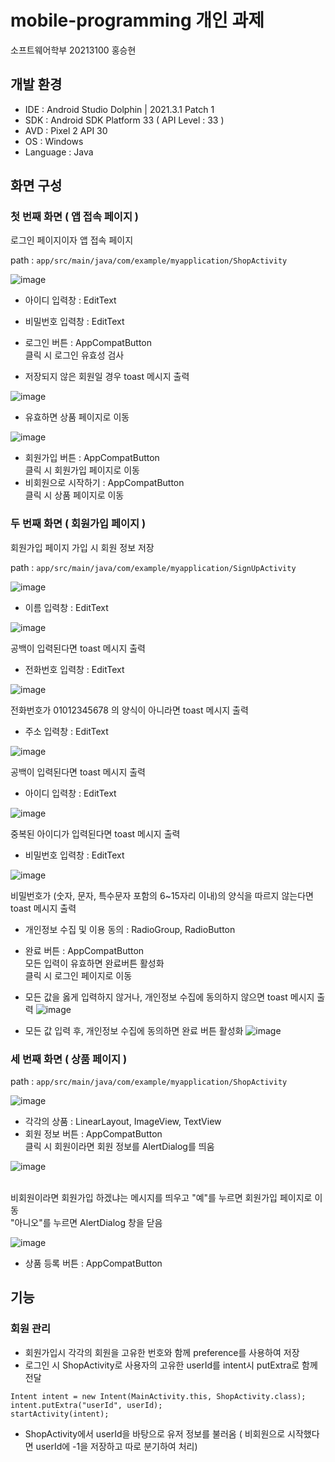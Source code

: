# mobile-programming 개인 과제
소프트웨어학부 20213100 홍승현

## 개발 환경

* IDE : Android Studio Dolphin | 2021.3.1 Patch 1
* SDK : Android SDK Platform 33 ( API Level : 33 )
* AVD : Pixel 2 API 30
* OS : Windows
* Language : Java


## 화면 구성

### 첫 번째 화면 ( 앱 접속 페이지 )

로그인 페이지이자 앱 접속 페이지

path : `app/src/main/java/com/example/myapplication/ShopActivity`

![image](https://user-images.githubusercontent.com/81635179/199176862-4160ff0f-9bef-44a6-a5c5-6456de366e51.png)

* 아이디 입력창 : EditText
* 비밀번호 입력창 : EditText
* 로그인 버튼 : AppCompatButton
  <br>클릭 시 로그인 유효성 검사
  
* 저장되지 않은 회원일 경우 toast 메시지 출력

![image](https://user-images.githubusercontent.com/81635179/199209474-1a5c4838-75ce-446a-806e-47ef3b963fb9.png)

* 유효하면 상품 페이지로 이동

![image](https://user-images.githubusercontent.com/81635179/199211132-3be509e3-1440-49a7-8517-4ea126420e34.png)

* 회원가입 버튼 : AppCompatButton
  <br>클릭 시 회원가입 페이지로 이동
* 비회원으로 시작하기 : AppCompatButton
  <br>클릭 시 상품 페이지로 이동




### 두 번째 화면 ( 회원가입 페이지 )

회원가입 페이지 가입 시 회원 정보 저장

path : `app/src/main/java/com/example/myapplication/SignUpActivity`

![image](https://user-images.githubusercontent.com/81635179/199180605-8f77a6c3-179e-4b2a-a272-5cb288dd538f.png)

* 이름 입력창 : EditText

![image](https://user-images.githubusercontent.com/81635179/199225320-6a3c66f1-5459-4b1c-b973-88542613ec62.png)

공백이 입력된다면 toast 메시지 출력

* 전화번호 입력창 : EditText

![image](https://user-images.githubusercontent.com/81635179/199224879-9dc28920-b999-48c1-aab2-ebe4dc1856cf.png)

전화번호가 01012345678 의 양식이 아니라면 toast 메시지 출력

* 주소 입력창 : EditText

![image](https://user-images.githubusercontent.com/81635179/199225544-0802d2e3-d3e0-475e-9b9b-ae9fdcc112d0.png)

공백이 입력된다면 toast 메시지 출력

* 아이디 입력창 : EditText

![image](https://user-images.githubusercontent.com/81635179/199225675-ce968b7b-a440-408d-8ba4-84f193e7a6ac.png)

중복된 아이디가 입력된다면 toast 메시지 출력

* 비밀번호 입력창 : EditText

![image](https://user-images.githubusercontent.com/81635179/199225956-9b336e46-6b56-4b04-abaa-6d84c4a401ae.png)

비밀번호가 (숫자, 문자, 특수문자 포함의 6~15자리 이내)의 양식을 따르지 않는다면 toast 메시지 출력


* 개인정보 수집 및 이용 동의 : RadioGroup, RadioButton
* 완료 버튼 : AppCompatButton
  <br>모든 입력이 유효하면 완료버튼 활성화
  <br>클릭 시 로그인 페이지로 이동
  
* 모든 값을 옳게 입력하지 않거나, 개인정보 수집에 동의하지 않으면 toast 메시지 출력
![image](https://user-images.githubusercontent.com/81635179/199226607-a530c296-136a-4492-a418-49022886799a.png)

* 모든 값 입력 후, 개인정보 수집에 동의하면 완료 버튼 활성화
![image](https://user-images.githubusercontent.com/81635179/199210901-afca3650-3627-4d2a-ae27-7d35de982845.png)

### 세 번째 화면 ( 상품 페이지 )

path : `app/src/main/java/com/example/myapplication/ShopActivity`

![image](https://user-images.githubusercontent.com/81635179/199181428-54814ede-4c96-4367-843a-f26b7d227ac6.png)

* 각각의 상품 : LinearLayout, ImageView, TextView
* 회원 정보 버튼 : AppCompatButton
  <br>클릭 시 회원이라면 회원 정보를 AlertDialog를 띄움
  
![image](https://user-images.githubusercontent.com/81635179/199211653-fd3de5a5-ab93-4ed5-9ab2-613479ce6649.png)

  <br>비회원이라면 회원가입 하겠냐는 메시지를 띄우고 "예"를 누르면 회원가입 페이지로 이동
  <br>"아니오"를 누르면 AlertDialog 창을 닫음
  
![image](https://user-images.githubusercontent.com/81635179/199212229-efdc8ec2-f036-4e37-a9ef-e81376c61e58.png)
  
* 상품 등록 버튼 : AppCompatButton

## 기능

### 회원 관리

* 회원가입시 각각의 회원을 고유한 번호와 함께 preference를 사용하여 저장
* 로그인 시 ShopActivity로 사용자의 고유한 userId를 intent시 putExtra로 함께 전달

```
Intent intent = new Intent(MainActivity.this, ShopActivity.class);
intent.putExtra("userId", userId);
startActivity(intent);
```

* ShopActivity에서 userId을 바탕으로 유저 정보를 불러옴
( 비회원으로 시작했다면 userId에 -1을 저장하고 따로 분기하여 처리)
